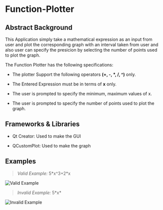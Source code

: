 # Function-Plotter

## Abstract Background


This Application simply take a mathematical expression as  an input from user and plot the corresponding graph with an interval taken from user and also user can specify the presicion by selecting the number of points used to plot the graph.

The Function Plotter has the following specifications:

- The plotter Support the following operators **(+, -, \*, /, ^)** only.

- The Entered Expression must be in terms of **x** only.

- The user is prompted to specify the minimum, maximum values of x.

- The user is prompted to specify the number of points used to plot the graph.



## Frameworks & Libraries


- Qt Creator: Used to make the GUI

- QCustomPlot: Used to make the graph



## Examples


> *Valid Example:* 5\*x^3+2\*x

![Valid Example](https://i.imgur.com/ncI41pI.png "Valid Example: 5*x^3+2*x")



> *Invalid Example:* 5\*x\*

![Invalid Example](https://i.imgur.com/X6LQfCy.png "Invalid Example: 5*x*")
